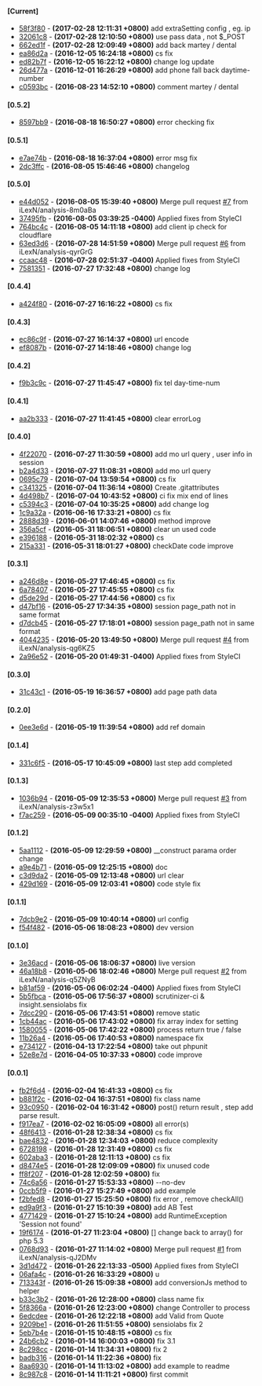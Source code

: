 #### [Current]
 * [58f3f80](../../commit/58f3f80) - __(2017-02-28 12:11:31 +0800)__ add extraSetting config , eg. ip
 * [32061c8](../../commit/32061c8) - __(2017-02-28 12:10:50 +0800)__ use pass data , not $_POST
 * [662ed1f](../../commit/662ed1f) - __(2017-02-28 12:09:49 +0800)__ add back martey / dental
 * [ea86d2a](../../commit/ea86d2a) - __(2016-12-05 16:24:18 +0800)__ cs fix
 * [ed82b7f](../../commit/ed82b7f) - __(2016-12-05 16:22:12 +0800)__ change log update
 * [26d477a](../../commit/26d477a) - __(2016-12-01 16:26:29 +0800)__ add phone fall back daytime-number
 * [c0593bc](../../commit/c0593bc) - __(2016-08-23 14:52:10 +0800)__ comment martey / dental

#### [0.5.2]
 * [8597bb9](../../commit/8597bb9) - __(2016-08-18 16:50:27 +0800)__ error checking fix

#### [0.5.1]
 * [e7ae74b](../../commit/e7ae74b) - __(2016-08-18 16:37:04 +0800)__ error msg fix
 * [2dc3ffc](../../commit/2dc3ffc) - __(2016-08-05 15:46:46 +0800)__ changelog

#### [0.5.0]
 * [e44d052](../../commit/e44d052) - __(2016-08-05 15:39:40 +0800)__ Merge pull request  [#7](../../issues/7) from iLexN/analysis-8m0aBa
 * [37495fb](../../commit/37495fb) - __(2016-08-05 03:39:25 -0400)__ Applied fixes from StyleCI
 * [764bc4c](../../commit/764bc4c) - __(2016-08-05 14:11:18 +0800)__ add client ip check for cloudflare
 * [63ed3d6](../../commit/63ed3d6) - __(2016-07-28 14:51:59 +0800)__ Merge pull request  [#6](../../issues/6) from iLexN/analysis-qyrGrG
 * [ccaac48](../../commit/ccaac48) - __(2016-07-28 02:51:37 -0400)__ Applied fixes from StyleCI
 * [7581351](../../commit/7581351) - __(2016-07-27 17:32:48 +0800)__ change log

#### [0.4.4]
 * [a424f80](../../commit/a424f80) - __(2016-07-27 16:16:22 +0800)__ cs fix

#### [0.4.3]
 * [ec86c9f](../../commit/ec86c9f) - __(2016-07-27 16:14:37 +0800)__ url encode
 * [ef8087b](../../commit/ef8087b) - __(2016-07-27 14:18:46 +0800)__ change log

#### [0.4.2]
 * [f9b3c9c](../../commit/f9b3c9c) - __(2016-07-27 11:45:47 +0800)__ fix tel day-time-num

#### [0.4.1]
 * [aa2b333](../../commit/aa2b333) - __(2016-07-27 11:41:45 +0800)__ clear errorLog

#### [0.4.0]
 * [4f22070](../../commit/4f22070) - __(2016-07-27 11:30:59 +0800)__ add mo url query , user info in session
 * [b2a4d33](../../commit/b2a4d33) - __(2016-07-27 11:08:31 +0800)__ add mo url query
 * [0695c79](../../commit/0695c79) - __(2016-07-04 13:59:54 +0800)__ cs fix
 * [c341325](../../commit/c341325) - __(2016-07-04 11:36:14 +0800)__ Create .gitattributes
 * [4d498b7](../../commit/4d498b7) - __(2016-07-04 10:43:52 +0800)__ ci fix mix end of lines
 * [c5394c3](../../commit/c5394c3) - __(2016-07-04 10:35:25 +0800)__ add change log
 * [1c9a32a](../../commit/1c9a32a) - __(2016-06-16 17:33:21 +0800)__ cs fix
 * [2888d39](../../commit/2888d39) - __(2016-06-01 14:07:46 +0800)__ method improve
 * [356a5cf](../../commit/356a5cf) - __(2016-05-31 18:06:51 +0800)__ clear un used code
 * [e396188](../../commit/e396188) - __(2016-05-31 18:02:32 +0800)__ cs
 * [215a331](../../commit/215a331) - __(2016-05-31 18:01:27 +0800)__ checkDate  code improve

#### [0.3.1]
 * [a246d8e](../../commit/a246d8e) - __(2016-05-27 17:46:45 +0800)__ cs fix
 * [6a78407](../../commit/6a78407) - __(2016-05-27 17:45:55 +0800)__ cs fix
 * [d5de29d](../../commit/d5de29d) - __(2016-05-27 17:44:56 +0800)__ cs fix
 * [d47bf16](../../commit/d47bf16) - __(2016-05-27 17:34:35 +0800)__ session page_path not in same format
 * [d7dcb45](../../commit/d7dcb45) - __(2016-05-27 17:18:01 +0800)__ session page_path not in same format
 * [4044235](../../commit/4044235) - __(2016-05-20 13:49:50 +0800)__ Merge pull request  [#4](../../issues/4) from iLexN/analysis-qg6KZ5
 * [2a96e52](../../commit/2a96e52) - __(2016-05-20 01:49:31 -0400)__ Applied fixes from StyleCI

#### [0.3.0]
 * [31c43c1](../../commit/31c43c1) - __(2016-05-19 16:36:57 +0800)__ add page path data

#### [0.2.0]
 * [0ee3e6d](../../commit/0ee3e6d) - __(2016-05-19 11:39:54 +0800)__ add ref domain

#### [0.1.4]
 * [331c6f5](../../commit/331c6f5) - __(2016-05-17 10:45:09 +0800)__ last step add completed

#### [0.1.3]
 * [1036b94](../../commit/1036b94) - __(2016-05-09 12:35:53 +0800)__ Merge pull request  [#3](../../issues/3) from iLexN/analysis-z3w5x1
 * [f7ac259](../../commit/f7ac259) - __(2016-05-09 00:35:10 -0400)__ Applied fixes from StyleCI

#### [0.1.2]
 * [5aa1112](../../commit/5aa1112) - __(2016-05-09 12:29:59 +0800)__ __construct parama order change
 * [a9e4b71](../../commit/a9e4b71) - __(2016-05-09 12:25:15 +0800)__ doc
 * [c3d9da2](../../commit/c3d9da2) - __(2016-05-09 12:13:48 +0800)__ url clear
 * [429d169](../../commit/429d169) - __(2016-05-09 12:03:41 +0800)__ code style fix

#### [0.1.1]
 * [7dcb9e2](../../commit/7dcb9e2) - __(2016-05-09 10:40:14 +0800)__ url config
 * [f54f482](../../commit/f54f482) - __(2016-05-06 18:08:23 +0800)__ dev version

#### [0.1.0]
 * [3e36acd](../../commit/3e36acd) - __(2016-05-06 18:06:37 +0800)__ live version
 * [46a18b8](../../commit/46a18b8) - __(2016-05-06 18:02:46 +0800)__ Merge pull request  [#2](../../issues/2) from iLexN/analysis-q5ZNyB
 * [b81af59](../../commit/b81af59) - __(2016-05-06 06:02:24 -0400)__ Applied fixes from StyleCI
 * [5b5fbca](../../commit/5b5fbca) - __(2016-05-06 17:56:37 +0800)__ scrutinizer-ci & insight.sensiolabs fix
 * [7dcc290](../../commit/7dcc290) - __(2016-05-06 17:43:51 +0800)__ remove static
 * [1cb44ac](../../commit/1cb44ac) - __(2016-05-06 17:43:02 +0800)__ fix array index for setting
 * [1580055](../../commit/1580055) - __(2016-05-06 17:42:22 +0800)__ process return true / false
 * [11b26a4](../../commit/11b26a4) - __(2016-05-06 17:40:53 +0800)__ namespace fix
 * [e734127](../../commit/e734127) - __(2016-04-13 17:22:54 +0800)__ take out phpunit
 * [52e8e7d](../../commit/52e8e7d) - __(2016-04-05 10:37:33 +0800)__ code improve

#### [0.0.1]
 * [fb2f6d4](../../commit/fb2f6d4) - __(2016-02-04 16:41:33 +0800)__ cs fix
 * [b881f2c](../../commit/b881f2c) - __(2016-02-04 16:37:51 +0800)__ fix class name
 * [93c0950](../../commit/93c0950) - __(2016-02-04 16:31:42 +0800)__ post() return result , step add parse result.
 * [f917ea7](../../commit/f917ea7) - __(2016-02-02 16:05:09 +0800)__ all error(s)
 * [48f6413](../../commit/48f6413) - __(2016-01-28 12:38:34 +0800)__ cs fix
 * [bae4832](../../commit/bae4832) - __(2016-01-28 12:34:03 +0800)__ reduce complexity
 * [6728198](../../commit/6728198) - __(2016-01-28 12:31:49 +0800)__ cs fix
 * [602aba3](../../commit/602aba3) - __(2016-01-28 12:11:13 +0800)__ cs fix
 * [d8474e5](../../commit/d8474e5) - __(2016-01-28 12:09:09 +0800)__ fix unused code
 * [ff8f207](../../commit/ff8f207) - __(2016-01-28 12:02:59 +0800)__ fix
 * [74c6a56](../../commit/74c6a56) - __(2016-01-27 15:53:33 +0800)__ --no-dev
 * [0ccb5f9](../../commit/0ccb5f9) - __(2016-01-27 15:27:49 +0800)__ add example
 * [f2bfed8](../../commit/f2bfed8) - __(2016-01-27 15:25:50 +0800)__ fix error , remove checkAll()
 * [ed9a9f3](../../commit/ed9a9f3) - __(2016-01-27 15:10:39 +0800)__ add AB Test
 * [4771429](../../commit/4771429) - __(2016-01-27 15:10:24 +0800)__ add RuntimeException 'Session not found'
 * [19f6174](../../commit/19f6174) - __(2016-01-27 11:23:04 +0800)__ [] change back to array() for php 5.3
 * [0768d93](../../commit/0768d93) - __(2016-01-27 11:14:02 +0800)__ Merge pull request  [#1](../../issues/1) from iLexN/analysis-qJ2DMv
 * [3d1d472](../../commit/3d1d472) - __(2016-01-26 22:13:33 -0500)__ Applied fixes from StyleCI
 * [06afa4c](../../commit/06afa4c) - __(2016-01-26 16:33:29 +0800)__ u
 * [713343f](../../commit/713343f) - __(2016-01-26 15:09:38 +0800)__ add conversionJs method to helper
 * [b33c3b2](../../commit/b33c3b2) - __(2016-01-26 12:28:00 +0800)__ class name fix
 * [5f8366a](../../commit/5f8366a) - __(2016-01-26 12:23:00 +0800)__ change Controller to process
 * [6edcdee](../../commit/6edcdee) - __(2016-01-26 12:22:18 +0800)__ add Valid from Quote
 * [9209be1](../../commit/9209be1) - __(2016-01-26 11:51:55 +0800)__ sensiolabs fix 2
 * [5eb7b4e](../../commit/5eb7b4e) - __(2016-01-15 10:48:15 +0800)__ cs fix
 * [24b6cb2](../../commit/24b6cb2) - __(2016-01-14 16:00:03 +0800)__ fix 3.1
 * [8c298cc](../../commit/8c298cc) - __(2016-01-14 11:34:31 +0800)__ fix 2
 * [badb316](../../commit/badb316) - __(2016-01-14 11:22:36 +0800)__ fix
 * [8aa6930](../../commit/8aa6930) - __(2016-01-14 11:13:02 +0800)__ add example to readme
 * [8c987c8](../../commit/8c987c8) - __(2016-01-14 11:11:21 +0800)__ first commit

